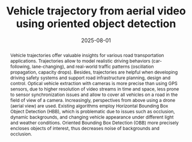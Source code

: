 ---
title: 'Vehicle trajectory from aerial video using oriented object detection'

# Authors
# If you created a profile for a user (e.g. the default `admin` user), write the username (folder name) here
# and it will be replaced with their full name and linked to their profile.
authors:
  - admin
  - Shaimaa El-Baklish
  - Anastasios Kouvelas
  - Michail Makridis

# Author notes (optional)
author_notes:
  #- 'Equal contribution'
  #- 'Equal contribution'

date: '2025-08-01'
doi: '10.3929/ethz-b-000710841'
url_source: 'https://www.research-collection.ethz.ch/handle/20.500.11850/716127'

# Schedule page publish date (NOT publication's date).
#publishDate: '2023-01-01T00:00:00Z'

# Publication type.
# Accepts a single type but formatted as a YAML list (for Hugo requirements).
# Enter a publication type from the CSL standard.
publication_types: ['conference-journal']

# Publication name and optional abbreviated publication name.
publication: "*104th Annual Meeting of the Transportation Research Board (TRB 2025), Washington, DC, USA, January 5-9, 2025*"
#publication_short: In *Scientific Reports*

abstract: Vehicle trajectories offer valuable insights for various road transportation applications. Trajectories allow to model realistic driving behaviors (car-following, lane-changing), and real-world traffic patterns (oscillation propagation, capacity drops). Besides, trajectories are helpful when developing driving safety systems and support road infrastructure planning, design and control. Optical vehicle extraction with cameras is more precise than using GPS sensors, due to higher resolution of video streams in time and space, less prone to sensor synchronization issues and allow to cover all vehicles on a road in the field of view of a camera. Increasingly, perspectives from above using a drone (aerial view) are used. Existing algorithms employ Horizontal Bounding Box Object Detection (HBB), which is problematic due to issues such as occlusion, dynamic backgrounds, and changing vehicle appearance under different light and weather conditions. Oriented Bounding Box Detection (OBB) more precisely encloses objects of interest, thus decreases noise of backgrounds and occlusion.

# Summary. An optional shortened abstract.
#summary: Lorem ipsum dolor sit amet, consectetur adipiscing elit. Duis posuere tellus ac convallis placerat. Proin tincidunt magna sed ex sollicitudin condimentum.

tags: 
- computer vision
- machine learning
- eth
- transportation
- conference

# Display this page in the Featured widget?
featured: true

# Featured image
# To use, add an image named `featured.jpg/png` to your page's folder. 
image:
  caption: 'Image credit: Kevin Riehl'
  focal_point: ""
  preview_only: false


---